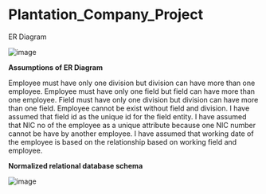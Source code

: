 # Plantation_Company_Project

ER Diagram

![image](https://user-images.githubusercontent.com/69201980/123692095-08c70a00-d874-11eb-9bd5-f35478c4f78c.png)

<b>Assumptions of ER Diagram</b>

Employee must have only one division but division can have more than one employee.
Employee must have only one field but field can have more than one employee.
Field must have only one division but division can have more than one field.
Employee cannot be exist without field and division.
I have assumed that field id as the unique id for the field entity. 
I have assumed that NIC no of the employee as a unique attribute because one NIC number cannot be have by another employee. 
I have assumed that working date of the employee is based on the relationship based on working field and employee.

<b>Normalized relational database schema</b>

![image](https://user-images.githubusercontent.com/69201980/123692204-27c59c00-d874-11eb-9c7b-d017f9db8fac.png)




